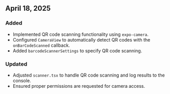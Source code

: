 ## April 18, 2025

### Added
- Implemented QR code scanning functionality using `expo-camera`.
- Configured `CameraView` to automatically detect QR codes with the `onBarCodeScanned` callback.
- Added `barcodeScannerSettings` to specify QR code scanning.

### Updated
- Adjusted `scanner.tsx` to handle QR code scanning and log results to the console.
- Ensured proper permissions are requested for camera access.